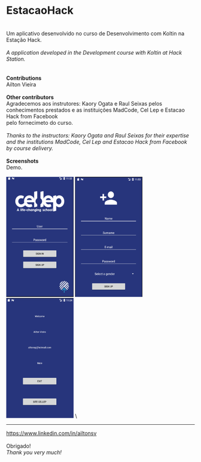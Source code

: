 # EstacaoHack
\
Um aplicativo desenvolvido no curso de Desenvolvimento com Koltin na Estação Hack.\
\
<i>A application developed in the Development course with Koltin at Hack Station.</i> \
\
\
<b>Contributions</b> \
Ailton Vieira \
\
<b>Other contributors </b> \
Agradecemos aos instrutores: Kaory Ogata e Raul Seixas pelos conhecimentos prestados e as instituições MadCode, Cel Lep e Estacao Hack from Facebook \
pelo fornecimeto do curso.\
\
<i>Thanks to the instructors: Kaory Ogata and Raul Seixas for their expertise and the institutions MadCode, Cel Lep and Estacao Hack from Facebook \
by course delivery.</i>
\
\
<b>Screenshots </b> \
Demo.\
\
<img src="https://raw.githubusercontent.com/AiltonVieira/EstacaoHack/master/Screenshots/first.png" height="320" width="180">
<img src="https://raw.githubusercontent.com/AiltonVieira/EstacaoHack/master/Screenshots/second.png" height="320" width="180">
<img src="https://raw.githubusercontent.com/AiltonVieira/EstacaoHack/master/Screenshots/third.png" height="320" width="180">
\
____________

<a href="https://www.linkedin.com/in/ailtonsv">https://www.linkedin.com/in/ailtonsv</a> \
\
Obrigado!\
<i>Thank you very much!</i>

